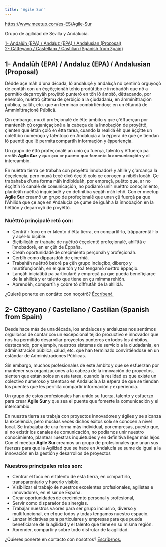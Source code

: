 ```yaml
---
title: 'Agile Sur'
---
```


https://www.meetup.com/es-ES/Agile-Sur

Grupo de agilidad de Sevilla y Andalucía.

[1- Andalûh (EPA) / Andaluz (EPA) / Andalusian (Proposal)](#-1--andalh-epa--andaluz-epa--andalusian-proposal)  
[2- Câtteyano / Castellano / Castilian (Spanish from Spain)](#-2--ctteyano--castellano--castilian-spanish-from-spain)  

## 1- Andalûh (EPA) / Andaluz (EPA) / Andalusian (Proposal)

Dêdde açe mâh d'una década, lô andaluçê y andaluçâ nô çentimô orguyoçô de contâh con un êççêççionâh tehío prodûttibo e înnobadôh que nô a permitío deçarroyâh proyêttô punterô en tôh lô ámbitô, dêttacando, por ehemplo, nuêttrô çîttemâ de çerbiçio a la çiudadanía, en âmminîttraçión pública, çalûh, etc. que an terminao combirtiéndoçe en un êttándâ de Âmminîttraçionê Públicâ.

Çin embargo, muxô profeçionalê de êtte ámbito y que ç'êffuerçan por mantenêh çû organiçaçionê a la cabeça de la înnobaçión de proyêttô, çienten que êttán çolô en êtta tarea, cuando la realidá êh que êççîtte un colêttibo numeroço y talentoço en Andaluçía a la êppera de que çe tiendan lô puentê que lê permita compartîh informaçión y êpperiençia.

Un grupo de êttô profeçionalê an unío çu fuerça, talento y êffuerço pa creâh **Agile Sur** y que çea er puente que fomente la comunicaçión y el intercambio.

En nuêttra tierra çe trabaha con proyêttô înnobadorê y áhilê y ç'arcança la êççelençia, pero muxâ beçê dixô éççitô çolo çe conoçen a nibêh locâh. Çe trabahaba d'una forma mâh indibiduâh, por empreçâ, puêtto que, ar no êççîttîh lô canalê de comunicaçión, no podíamô unîh nuêttro conoçimiento, planteâh nuêttrâ inquietudê y en definitiba yegâh mâh lehô. Con er meetup **Agile Sur** creamô un grupo de profeçionalê que unan çû fuerçâ pa que l'Ahilidá que çe açe en Andaluçía çe çume de iguâh a la înnobaçión en la hêttión y deçarroyô de proyêttô.
 
### Nuêttrô prinçipalê retô çon:
* Çentrâ'r foco en er talento d'êtta tierra, en compartîl-lo, trâpparentâl-lo y açêl-lo biçible.
* Biçibiliçâh er trabaho de nuêttrô êççelentê profeçionalê, ahilîttâ e înnobadorê, en er çûh de Êppaña.
* Creâh oportunidadê de creçimiento perçonâh y profeçionâh.
* Çerbîh como dîpparadôh de çinerhiâ.
* Trabahâh nuêttrô balorê pa çêh grupo incluçibo, diberço y murtifunçionâh, en er que tôh y toâ tengamô nuêttro êppaçio.
* Lançâh iniçiatibâ pa particularê y empreçâ pa que pueda benefiçiarçe de la ahilidá y er talento que tiene en çu mîmma rehión.
* Aprendêh, compartîh y çobre tó dîffrutâh de la ahilidá.

¿Quierê ponerte en contâtto con noçotrô? [Êccríbenô.](agilesur@gmail.com)

## 2- Câtteyano / Castellano / Castilian (Spanish from Spain)

Desde hace más de una década, los andaluces y andaluzas nos sentimos orgullosos de contar con un excepcional tejido productivo e innovador que nos ha permitido desarrollar proyectos punteros en todos los ámbitos, destacando, por ejemplo, nuestros sistemas de servicio a la ciudadanía, en administración pública, salud, etc. que han terminado convirtiéndose en un estándar de Administraciones Públicas.

Sin embargo, muchos profesionales de este ámbito y que se esfuerzan por mantener sus organizaciones a la cabeza de la innovación de proyectos, sienten que están solos en esta tarea, cuando la realidad es que existe un colectivo numeroso y talentoso en Andalucía a la espera de que se tiendan los puentes que les permita compartir información y experiencia.

Un grupo de estos profesionales han unido su fuerza, talento y esfuerzo para crear **Agile Sur** y que sea el puente que fomente la comunicación y el intercambio.

En nuestra tierra se trabaja con proyectos innovadores y ágiles y se alcanza la excelencia, pero muchas veces dichos éxitos solo se conocen a nivel local. Se trabajaba de una forma más individual, por empresas, puesto que, al no existir los canales de comunicación, no podíamos unir nuestro conocimiento, plantear nuestras inquietudes y en definitiva llegar más lejos. Con el meetup **Agile Sur** creamos un grupo de profesionales que unan sus fuerzas para que la Agilidad que se hace en Andalucía se sume de igual a la innovación en la gestión y desarrollos de proyectos. 
 
### Nuestros principales retos son:
* Centrar el foco en el talento de esta tierra, en compartirlo, transparentarlo y hacerlo visible.
* Visibilizar el trabajo de nuestros excelentes profesionales, agilistas e innovadores, en el sur de España.
* Crear oportunidades de crecimiento personal y profesional,
* Servir como disparador de sinergias.
* Trabajar nuestros valores para ser grupo inclusivo, diverso y multifuncional, en el que todos y todas tengamos nuestro espacio.
* Lanzar iniciativas para particulares y empresas para que pueda beneficiarse de la agilidad y el talento que tiene en su misma región.
* Aprender, compartir y sobre todo disfrutar de la agilidad.

¿Quieres ponerte en contacto con nosotros? [Escríbenos.](agilesur@gmail.com)


